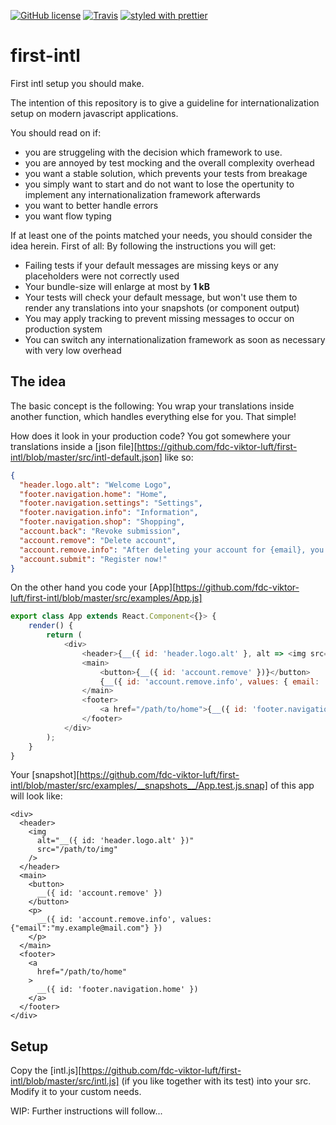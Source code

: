 [![GitHub license][license-image]][license-url]
[![Travis][build-image]][build-url]
[![styled with prettier][prettier-image]][prettier-url]

# first-intl
First intl setup you should make.

The intention of this repository is to give a guideline
for internationalization setup on modern javascript applications.

You should read on if:
- you are struggeling with the decision which framework to use.
- you are annoyed by test mocking and the overall complexity overhead
- you want a stable solution, which prevents your tests from breakage
- you simply want to start and do not want to lose the opertunity to
  implement any internationalization framework afterwards
- you want to better handle errors
- you want flow typing

If at least one of the points matched your needs, you should consider
the idea herein. First of all: By following the instructions you will
get:
- Failing tests if your default messages are missing keys or
  any placeholders were not correctly used
- Your bundle-size will enlarge at most by **1 kB**
- Your tests will check your default message, but won't use them to
  render any translations into your snapshots (or component output)
- You may apply tracking to prevent missing messages to occur on
  production system
- You can switch any internationalization framework as soon as
  necessary with very low overhead

## The idea
The basic concept is the following: You wrap your translations inside
another function, which handles everything else for you. That simple!

How does it look in your production code? You got somewhere your translations
inside a [json file][https://github.com/fdc-viktor-luft/first-intl/blob/master/src/intl-default.json]
like so:
```json
{
  "header.logo.alt": "Welcome Logo",
  "footer.navigation.home": "Home",
  "footer.navigation.settings": "Settings",
  "footer.navigation.info": "Information",
  "footer.navigation.shop": "Shopping",
  "account.back": "Revoke submission",
  "account.remove": "Delete account",
  "account.remove.info": "After deleting your account for {email}, you will be consequently distrusted.",
  "account.submit": "Register now!"
}
```
On the other hand you code your [App][https://github.com/fdc-viktor-luft/first-intl/blob/master/src/examples/App.js]
```js
export class App extends React.Component<{}> {
    render() {
        return (
            <div>
                <header>{__({ id: 'header.logo.alt' }, alt => <img src="/path/to/img" alt={alt} />)}</header>
                <main>
                    <button>{__({ id: 'account.remove' })}</button>
                    {__({ id: 'account.remove.info', values: { email: 'my.example@mail.com' } }, info => <p>{info}</p>)}
                </main>
                <footer>
                    <a href="/path/to/home">{__({ id: 'footer.navigation.home' })}</a>
                </footer>
            </div>
        );
    }
}
```
Your [snapshot][https://github.com/fdc-viktor-luft/first-intl/blob/master/src/examples/__snapshots__/App.test.js.snap]
of this app will look like:
```
<div>
  <header>
    <img
      alt="__({ id: 'header.logo.alt' })"
      src="/path/to/img"
    />
  </header>
  <main>
    <button>
      __({ id: 'account.remove' })
    </button>
    <p>
      __({ id: 'account.remove.info', values: {"email":"my.example@mail.com"} })
    </p>
  </main>
  <footer>
    <a
      href="/path/to/home"
    >
      __({ id: 'footer.navigation.home' })
    </a>
  </footer>
</div>
```

## Setup
Copy the [intl.js][https://github.com/fdc-viktor-luft/first-intl/blob/master/src/intl.js]
(if you like together with its test) into your src. Modify it to your custom needs.

WIP: Further instructions will follow...

[license-image]: https://img.shields.io/badge/license-MIT-blue.svg
[license-url]: https://github.com/fdc-viktor-luft/first-intl/blob/master/LICENSE
[build-image]: https://img.shields.io/travis/fdc-viktor-luft/first-intl/master.svg?style=flat-square
[build-url]: https://travis-ci.org/fdc-viktor-luft/first-intl
[prettier-image]: https://img.shields.io/badge/styled_with-prettier-ff69b4.svg
[prettier-url]: https://github.com/prettier/prettier
